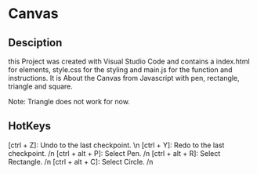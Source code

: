 # Canvas

## Desciption

this Project was created with Visual Studio Code and contains a index.html for elements, style.css for the styling and main.js for the function and instructions.
It is About the Canvas from Javascript with pen, rectangle, triangle and square. 

Note: Triangle does not work for now.

## HotKeys 
[ctrl + Z]: Undo to the last checkpoint. \n
[ctrl + Y]: Redo to the last checkpoint. /n
[ctrl + alt + P]: Select Pen. /n
[ctrl + alt + R]: Select Rectangle. /n
[ctrl + alt + C]: Select Circle. /n


